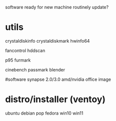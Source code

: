 software ready for new machine routinely update?

# utils
crystaldiskinfo
crystaldiskmark
hwinfo64

fancontrol
hddscan

p95
furmark

cinebench
passmark
blender


#software
synapse 2.0/3.0
amd/nvidia
office image

# distro/installer (ventoy)
ubuntu
debian
pop
fedora
win10
win11

